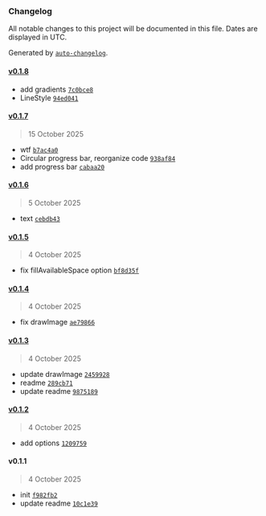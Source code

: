 ### Changelog

All notable changes to this project will be documented in this file. Dates are displayed in UTC.

Generated by [`auto-changelog`](https://github.com/CookPete/auto-changelog).

#### [v0.1.8](https://github.com/matronator/mgine/compare/v0.1.7...v0.1.8)

- add gradients [`7c0bce8`](https://github.com/matronator/mgine/commit/7c0bce871e9bda40ed20b30bb2edbac33c35d5c3)
- LineStyle [`94ed041`](https://github.com/matronator/mgine/commit/94ed0419b763324e2f7069585e3e27f2bd38c6f2)

#### [v0.1.7](https://github.com/matronator/mgine/compare/v0.1.6...v0.1.7)

> 15 October 2025

- wtf [`b7ac4a0`](https://github.com/matronator/mgine/commit/b7ac4a0cd641233ee075b5da7bf7378bf5e85e45)
- Circular progress bar, reorganize code [`938af84`](https://github.com/matronator/mgine/commit/938af845b21ba8279c3c41343039c1fed70f6830)
- add progress bar [`cabaa20`](https://github.com/matronator/mgine/commit/cabaa209171c184ce83332f0ffa42d23fa18f12d)

#### [v0.1.6](https://github.com/matronator/mgine/compare/v0.1.5...v0.1.6)

> 5 October 2025

- text [`cebdb43`](https://github.com/matronator/mgine/commit/cebdb43779d0231ddb5092f1999186aa3849c250)

#### [v0.1.5](https://github.com/matronator/mgine/compare/v0.1.4...v0.1.5)

> 4 October 2025

- fix fillAvailableSpace option [`bf8d35f`](https://github.com/matronator/mgine/commit/bf8d35f8a2eaa38b39e17fbaf5aa9d8a2212ed14)

#### [v0.1.4](https://github.com/matronator/mgine/compare/v0.1.3...v0.1.4)

> 4 October 2025

- fix drawImage [`ae79866`](https://github.com/matronator/mgine/commit/ae79866d3e66a30508c5215893fb829ba41f6134)

#### [v0.1.3](https://github.com/matronator/mgine/compare/v0.1.2...v0.1.3)

> 4 October 2025

- update drawImage [`2459928`](https://github.com/matronator/mgine/commit/245992856ac3ab3200675e26ef74d3ada1297900)
- readme [`289cb71`](https://github.com/matronator/mgine/commit/289cb711fe51ac952c77a8deb8bf9052e00ea006)
- update readme [`9875189`](https://github.com/matronator/mgine/commit/98751890a1af6dd242a3cb1236d37a447a03150a)

#### [v0.1.2](https://github.com/matronator/mgine/compare/v0.1.1...v0.1.2)

> 4 October 2025

- add options [`1209759`](https://github.com/matronator/mgine/commit/120975985d8ea212f60f47fab12119a5b19df1e4)

#### v0.1.1

> 4 October 2025

- init [`f982fb2`](https://github.com/matronator/mgine/commit/f982fb2769a32527c085f2bae8da2a73cb84ebf7)
- update readme [`10c1e39`](https://github.com/matronator/mgine/commit/10c1e39b78d5bfa9cb898f6cf1d9d85b0d765cff)
